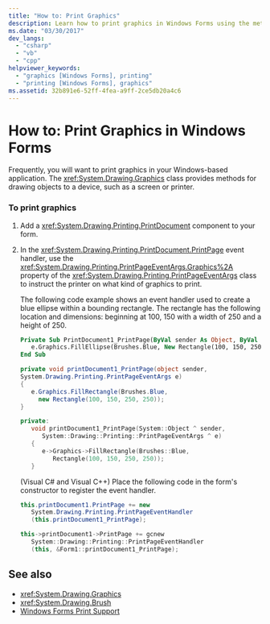 ```yaml
---
title: "How to: Print Graphics"
description: Learn how to print graphics in Windows Forms using the methods in the System.Drawing.Graphics class to draw objects to a device.
ms.date: "03/30/2017"
dev_langs: 
  - "csharp"
  - "vb"
  - "cpp"
helpviewer_keywords: 
  - "graphics [Windows Forms], printing"
  - "printing [Windows Forms], graphics"
ms.assetid: 32b891e6-52ff-4fea-a9ff-2ce5db20a4c6
---
```

# How to: Print Graphics in Windows Forms

Frequently, you will want to print graphics in your Windows-based application. The <xref:System.Drawing.Graphics> class provides methods for drawing objects to a device, such as a screen or printer.  
  
### To print graphics  
  
1. Add a <xref:System.Drawing.Printing.PrintDocument> component to your form.  
  
2. In the <xref:System.Drawing.Printing.PrintDocument.PrintPage> event handler, use the <xref:System.Drawing.Printing.PrintPageEventArgs.Graphics%2A> property of the <xref:System.Drawing.Printing.PrintPageEventArgs> class to instruct the printer on what kind of graphics to print.  
  
     The following code example shows an event handler used to create a blue ellipse within a bounding rectangle. The rectangle has the following location and dimensions: beginning at 100, 150 with a width of 250 and a height of 250.  
  
    ```vb  
    Private Sub PrintDocument1_PrintPage(ByVal sender As Object, ByVal e As System.Drawing.Printing.PrintPageEventArgs) Handles PrintDocument1.PrintPage  
       e.Graphics.FillEllipse(Brushes.Blue, New Rectangle(100, 150, 250, 250))  
    End Sub  
    ```  
  
    ```csharp  
    private void printDocument1_PrintPage(object sender,
    System.Drawing.Printing.PrintPageEventArgs e)  
    {  
       e.Graphics.FillRectangle(Brushes.Blue,
         new Rectangle(100, 150, 250, 250));  
    }  
    ```  
  
    ```cpp  
    private:  
       void printDocument1_PrintPage(System::Object ^ sender,  
          System::Drawing::Printing::PrintPageEventArgs ^ e)  
       {  
          e->Graphics->FillRectangle(Brushes::Blue,  
             Rectangle(100, 150, 250, 250));  
       }  
    ```  
  
     (Visual C# and Visual C++) Place the following code in the form's constructor to register the event handler.  
  
    ```csharp  
    this.printDocument1.PrintPage += new  
       System.Drawing.Printing.PrintPageEventHandler  
       (this.printDocument1_PrintPage);  
    ```  
  
    ```cpp  
    this->printDocument1->PrintPage += gcnew  
       System::Drawing::Printing::PrintPageEventHandler  
       (this, &Form1::printDocument1_PrintPage);  
    ```  
  
## See also

- <xref:System.Drawing.Graphics>
- <xref:System.Drawing.Brush>
- [Windows Forms Print Support](windows-forms-print-support.md)
